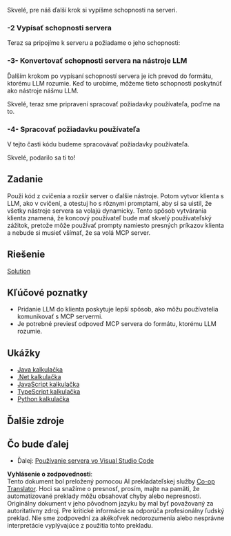 <!--
CO_OP_TRANSLATOR_METADATA:
{
  "original_hash": "f74887f51a69d3f255cb83d0b517c623",
  "translation_date": "2025-07-04T18:45:57+00:00",
  "source_file": "03-GettingStarted/03-llm-client/README.md",
  "language_code": "sk"
}
-->
Skvelé, pre náš ďalší krok si vypíšme schopnosti na serveri.

### -2 Vypísať schopnosti servera

Teraz sa pripojíme k serveru a požiadame o jeho schopnosti:

### -3- Konvertovať schopnosti servera na nástroje LLM

Ďalším krokom po vypísaní schopností servera je ich prevod do formátu, ktorému LLM rozumie. Keď to urobíme, môžeme tieto schopnosti poskytnúť ako nástroje nášmu LLM.

Skvelé, teraz sme pripravení spracovať požiadavky používateľa, poďme na to.

### -4- Spracovať požiadavku používateľa

V tejto časti kódu budeme spracovávať požiadavky používateľa.

Skvelé, podarilo sa ti to!

## Zadanie

Použi kód z cvičenia a rozšír server o ďalšie nástroje. Potom vytvor klienta s LLM, ako v cvičení, a otestuj ho s rôznymi promptami, aby si sa uistil, že všetky nástroje servera sa volajú dynamicky. Tento spôsob vytvárania klienta znamená, že koncový používateľ bude mať skvelý používateľský zážitok, pretože môže používať prompty namiesto presných príkazov klienta a nebude si musieť všímať, že sa volá MCP server.

## Riešenie

[Solution](/03-GettingStarted/03-llm-client/solution/README.md)

## Kľúčové poznatky

- Pridanie LLM do klienta poskytuje lepší spôsob, ako môžu používatelia komunikovať s MCP servermi.
- Je potrebné previesť odpoveď MCP servera do formátu, ktorému LLM rozumie.

## Ukážky

- [Java kalkulačka](../samples/java/calculator/README.md)
- [.Net kalkulačka](../../../../03-GettingStarted/samples/csharp)
- [JavaScript kalkulačka](../samples/javascript/README.md)
- [TypeScript kalkulačka](../samples/typescript/README.md)
- [Python kalkulačka](../../../../03-GettingStarted/samples/python)

## Ďalšie zdroje

## Čo bude ďalej

- Ďalej: [Používanie servera vo Visual Studio Code](../04-vscode/README.md)

**Vyhlásenie o zodpovednosti**:  
Tento dokument bol preložený pomocou AI prekladateľskej služby [Co-op Translator](https://github.com/Azure/co-op-translator). Hoci sa snažíme o presnosť, prosím, majte na pamäti, že automatizované preklady môžu obsahovať chyby alebo nepresnosti. Originálny dokument v jeho pôvodnom jazyku by mal byť považovaný za autoritatívny zdroj. Pre kritické informácie sa odporúča profesionálny ľudský preklad. Nie sme zodpovední za akékoľvek nedorozumenia alebo nesprávne interpretácie vyplývajúce z použitia tohto prekladu.